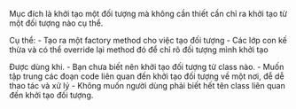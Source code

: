 Mục đích là khởi tạo một đối tượng mà không cần thiết cần chỉ ra khởi tạo từ một đối tượng nào cụ thể.

Cụ thể:
    - Tạo ra một factory method cho việc tạo đối tượng
    - Các lớp con kế thừa và có thể override lại method đó để chỉ rõ đối tượng mình khởi tạo
    
Được dùng khi.
    - Bạn chưa biết nên khởi tạo đối tượng từ class nào.
    - Muốn tập trung các đoạn code liên quan đến khởi tạo đối tượng về một nơi, đễ dễ thao tác và xử lý
    - Không muốn người dùng phải biết hết tên class liên quan đến khởi tạo đối tượng.
    